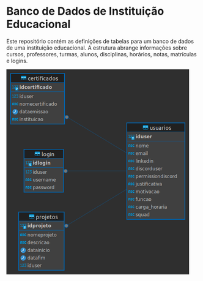 # Banco de Dados de Instituição Educacional

Este repositório contém as definições de tabelas para um banco de dados de uma instituição educacional. A estrutura abrange informações sobre cursos, professores, turmas, alunos, disciplinas, horários, notas, matrículas e logins.

![er](image/README/er_bichinhos.png)
